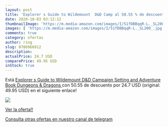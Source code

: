 ```yaml
---
layout: post
title: 'Explorer s Guide to Wildemount  D&D Camp al 50.55 % de descuento'
date: 2020-10-03 03:12:12
thumbnailImage: 'https://m.media-amazon.com/images/I/51fDBBqqR-L._SL200_.jpg'
images: [ 'https://m.media-amazon.com/images/I/51fDBBqqR-L._SL200_.jpg' ]
comments: true
category: ofertas
author: ring
slug: 0786966912
description:
actualPrice: 24.7 USD
comparePrice: 49.95 USD
inStock: true
---
```


Está [Explorer s Guide to Wildemount  D&D Campaign Setting and Adventure Book   Dungeons & Dragons ](https://www.amazon.com/dp/0786966912/?tag=redken08-20) con 50.55 de descuento por 24.7 USD (original: 49.95 USD) en el siguiente enlace!

[![](https://m.media-amazon.com/images/I/51fDBBqqR-L._SL200_.jpg)](https://www.amazon.com/dp/0786966912/?tag=redken08-20)

[Ver la oferta!!](https://www.amazon.com/dp/0786966912/?tag=redken08-20)

[Consulta otras ofertas en nuestro canal de telegram](https://t.me/s/ofertas25)
